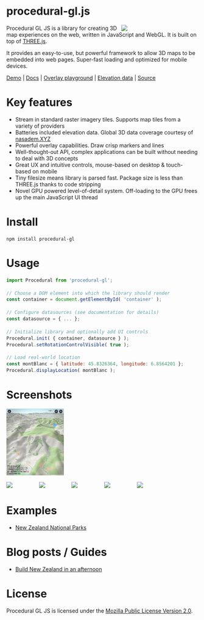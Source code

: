 procedural-gl.js
================

<img src="https://raw.githubusercontent.com/felixpalmer/procedural-gl-js/main/screenshots/title.jpg" width="40%" align="right" />

Procedural GL JS is a library for creating 3D map experiences on the web, written in JavaScript and WebGL. It is built on top of [THREE.js](https://github.com/mrdoob/three.js).

It provides an easy-to-use, but powerful framework to allow 3D maps to be embedded into web pages. Super-fast loading and optimized for mobile devices.

[Demo](https://felixpalmer.github.io/procedural-gl-js/) | [Docs](https://felixpalmer.github.io/procedural-gl-js/docs/) | [Overlay playground](https://felixpalmer.github.io/procedural-gl-js/docs/overlays.html) | [Elevation data](https://www.nasadem.xyz) | [Source](https://github.com/felixpalmer/procedural-gl-js)

Key features
============

- Stream in standard raster imagery tiles. Supports map tiles from a variety of providers
- Batteries included elevation data. Global 3D data coverage courtesy of [nasadem.XYZ](https://www.nasadem.xyz)
- Powerful overlay capabilities. Draw crisp markers and lines
- Well-thought-out API, complex applications can be built without needing to deal with 3D concepts
- Great UX and intuitive controls, mouse-based on desktop & touch-based on mobile
- Tiny filesize means library is parsed fast. Package size is less than THREE.js thanks to code stripping
- Novel GPU powered level-of-detail system. Off-loading to the GPU frees up the main JavaScript UI thread

Install
=======

    npm install procedural-gl

Usage
=====

```javascript
import Procedural from 'procedural-gl';

// Choose a DOM element into which the library should render
const container = document.getElementById( 'container' );

// Configure datasources (see documentation for details)
const datasource = { ... };

// Initialize library and optionally add UI controls
Procedural.init( { container, datasource } );
Procedural.setRotationControlVisible( true );

// Load real-world location
const montBlanc = { latitude: 45.8326364, longitude: 6.8564201 };
Procedural.displayLocation( montBlanc );
```

Screenshots
===========
<p>
<img src="https://raw.githubusercontent.com/johndporter/procedural-gl-js/main/screenshots/jdp1.jpg" width="30%" >
</p>
<p>
<img src="https://raw.githubusercontent.com/felixpalmer/procedural-gl-js/main/screenshots/1.jpg" width="17%" >
<img src="https://raw.githubusercontent.com/felixpalmer/procedural-gl-js/main/screenshots/2.jpg" width="17%" align="left" />
<img src="https://raw.githubusercontent.com/felixpalmer/procedural-gl-js/main/screenshots/3.jpg" width="17%" align="left" />
<img src="https://raw.githubusercontent.com/felixpalmer/procedural-gl-js/main/screenshots/4.jpg" width="17%" align="left" />
<img src="https://raw.githubusercontent.com/felixpalmer/procedural-gl-js/main/screenshots/5.jpg" width="17%" align="left" />
</p>

Examples
========

- [New Zealand National Parks](https://github.com/felixpalmer/new-zealand-3d/)

Blog posts / Guides
===================

- [Build New Zealand in an afternoon](https://www.pheelicks.com/posts/build-new-zealand-in-an-afternoon/)


License
=======

Procedural GL JS is licensed under the [Mozilla Public License Version 2.0](https://www.mozilla.org/en-US/MPL/2.0/).
